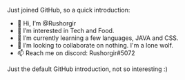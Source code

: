 Just joined GitHub, so a quick introduction:
- 👋 Hi, I’m @Rushorgir
- 👀 I’m interested in Tech and Food.
- 🌱 I’m currently learning a few languages, JAVA and CSS.
- 💞️ I’m looking to collaborate on nothing. I'm a lone wolf.
- 📫 Reach me on discord: Rushorgir#5072

Just the default GitHub introduction, not so interesting :)
<!---
Rushorgir/Rushorgir is a ✨ special ✨ repository because its `README.md` (this file) appears on your GitHub profile.
You can click the Preview link to take a look at your changes.
--->
